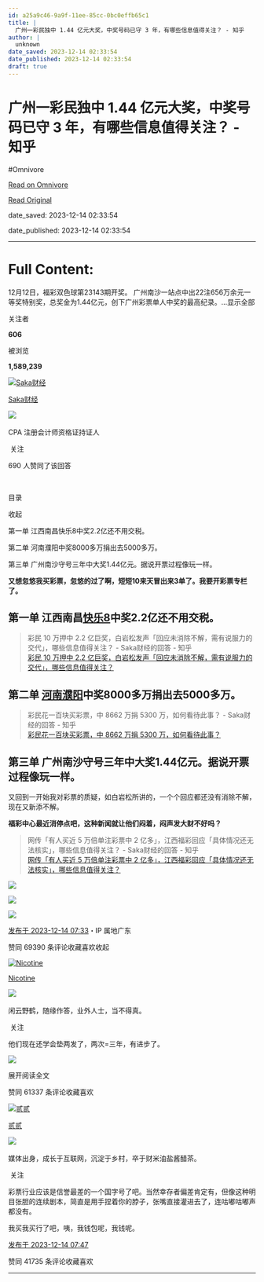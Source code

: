 ```yaml
---
id: a25a9c46-9a9f-11ee-85cc-0bc0effb65c1
title: |
  广州一彩民独中 1.44 亿元大奖，中奖号码已守 3 年，有哪些信息值得关注？ - 知乎
author: |
  unknown
date_saved: 2023-12-14 02:33:54
date_published: 2023-12-14 02:33:54
draft: true
---
```


# 广州一彩民独中 1.44 亿元大奖，中奖号码已守 3 年，有哪些信息值得关注？ - 知乎
#Omnivore

[Read on Omnivore](https://omnivore.app/me/1-44-3-18c693465a9)

[Read Original](https://www.zhihu.com/question/634744234/answer/3325478532)

date_saved: 2023-12-14 02:33:54

date_published: 2023-12-14 02:33:54

--- 

# Full Content: 

12月12日，福彩双色球第23143期开奖。 广州南沙一站点中出22注656万余元一等奖特别奖，总奖金为1.44亿元，创下广州彩票单人中奖的最高纪录。…显示全部 ​

关注者

**606**

被浏览

**1,589,239**

[![Saka财经](https://proxy-prod.omnivore-image-cache.app/0x0,sk8HwGK1MfK51X9pUvkhKgWobRS7e2MV2UTFzOtJ1URY/https://pic1.zhimg.com/v2-70737be03a30546c949e82fd83b1a698_l.jpg?source=2c26e567)](https://www.zhihu.com/people/you-sui)

[Saka财经](https://www.zhihu.com/people/you-sui)

[​](https://www.zhihu.com/question/48510028)​![](https://proxy-prod.omnivore-image-cache.app/0x0,sKBtfFYtK0ROqGdvN0zCp5BhZ6pS4CW6jvNAosyO8byE/https://pica.zhimg.com/v2-4812630bc27d642f7cafcd6cdeca3d7a.jpg?source=88ceefae)

CPA 注册会计师资格证持证人

​ 关注

690 人赞同了该回答

​

目录

收起

第一单 江西南昌快乐8中奖2.2亿还不用交税。

第二单 河南濮阳中奖8000多万捐出去5000多万。

第三单 广州南沙守号三年中大奖1.44亿元。据说开票过程像玩一样。

**又想忽悠我买彩票，忽悠的过了啊，短短10来天冒出来3单了。我要开彩票专栏了。**

## 第一单 江西南昌[快乐8](https://www.zhihu.com/search?q=%E5%BF%AB%E4%B9%908&search%5Fsource=Entity&hybrid%5Fsearch%5Fsource=Entity&hybrid%5Fsearch%5Fextra=%7B%22sourceType%22%3A%22answer%22%2C%22sourceId%22%3A3325478532%7D)中奖2.2亿还不用交税。

> 彩民 10 万押中 2.2 亿巨奖，白岩松发声「回应未消除不解，需有说服力的交代」，哪些信息值得关注？ - Saka财经的回答 - 知乎  
> [彩民 10 万押中 2.2 亿巨奖，白岩松发声「回应未消除不解，需有说服力的交代」，哪些信息值得关注？](https://www.zhihu.com/question/634191208/answer/3320689748)

## 第二单 [河南濮阳](https://www.zhihu.com/search?q=%E6%B2%B3%E5%8D%97%E6%BF%AE%E9%98%B3&search%5Fsource=Entity&hybrid%5Fsearch%5Fsource=Entity&hybrid%5Fsearch%5Fextra=%7B%22sourceType%22%3A%22answer%22%2C%22sourceId%22%3A3325478532%7D)中奖8000多万捐出去5000多万。

> 彩民花一百块买彩票，中 8662 万捐 5300 万，如何看待此事？ - Saka财经的回答 - 知乎  
> [彩民花一百块买彩票，中 8662 万捐 5300 万，如何看待此事？](https://www.zhihu.com/question/634290124/answer/3321585730)

## 第三单 广州南沙守号三年中大奖1.44亿元。据说开票过程像玩一样。

又回到一开始我对彩票的质疑，如白岩松所讲的，一个个回应都还没有消除不解，现在又新添不解。

**福彩中心最近消停点吧，这种新闻就让他们闷着，闷声发大财不好吗？**

> 网传「有人买近 5 万倍单注彩票中 2 亿多」，江西福彩回应「具体情况还无法核实」，哪些信息值得关注？ - Saka财经的回答 - 知乎  
> [网传「有人买近 5 万倍单注彩票中 2 亿多」，江西福彩回应「具体情况还无法核实」，哪些信息值得关注？](https://www.zhihu.com/question/633289378/answer/3313398939)

![](https://proxy-prod.omnivore-image-cache.app/592x443,sx138GlZ6elAlMf0xxPidmwQQf24qvBLG0XBJ7ORSwqA/https://pica.zhimg.com/50/v2-11e050b68c9240fcad75036fd7ab358e_720w.jpg?source=2c26e567)

![](https://proxy-prod.omnivore-image-cache.app/720x1109,srlN5PzzdZu7V0ygjBcTxtDL7iK1F5juxpLV_xQS-M4I/https://picx.zhimg.com/50/v2-935b6d3c6259e8668735b696d254ec2f_720w.jpg?source=2c26e567)

![](https://proxy-prod.omnivore-image-cache.app/720x540,sUM8jy1-V7uEFquxZym3jJiT_tIOB0agIPO_H41QBVA0/https://picx.zhimg.com/50/v2-1aad67a0431dcb5ad9777746fae08574_720w.jpg?source=2c26e567)

[发布于 2023-12-14 07:33](https://www.zhihu.com/question/634744234/answer/3325478532)・IP 属地广东

​赞同 693​​90 条评论​收藏​喜欢收起​

[![Nicotine](https://proxy-prod.omnivore-image-cache.app/0x0,sru1qEQgn8cLypCpAUKFXCtpURUf8ZktHmE26emF7s_U/https://picx.zhimg.com/v2-3a669eba4f73c99878049baf3a3c537b_l.jpg?source=1def8aca)](https://www.zhihu.com/people/jing-yu-xiao-jie-43-1)

[Nicotine](https://www.zhihu.com/people/jing-yu-xiao-jie-43-1)

​![](https://proxy-prod.omnivore-image-cache.app/0x0,sRpP1H2oa_TfsDLpATwsIt6ipVLRN7HlUZGTch2Ee4JQ/https://picx.zhimg.com/v2-4812630bc27d642f7cafcd6cdeca3d7a.jpg?source=88ceefae)

闲云野鹤，随缘作答，业外人士，当不得真。

​ 关注

他们现在还学会垫两发了，两次=三年，有进步了。

![](https://proxy-prod.omnivore-image-cache.app/600x800,szq98zYgRKYbj1aA5k6AEvS1MwQqpq3dTYMnZzG3W2nU/https://picx.zhimg.com/50/v2-6b46d149972fab106e9ba46302048510_720w.jpg?source=1def8aca)

展开阅读全文​

​赞同 613​​37 条评论​收藏​喜欢

[![贰贰](https://proxy-prod.omnivore-image-cache.app/0x0,spb7tqA-0CW_BbkCT5O5s62V7qtisY6B3QUun2ur8Wvg/https://pica.zhimg.com/v2-e6f4605c16e4378572a96dad7eaaf2b0_l.jpg?source=1def8aca)](https://www.zhihu.com/people/er-er-76-43)

[贰贰](https://www.zhihu.com/people/er-er-76-43)

​![](https://proxy-prod.omnivore-image-cache.app/0x0,sKBtfFYtK0ROqGdvN0zCp5BhZ6pS4CW6jvNAosyO8byE/https://pica.zhimg.com/v2-4812630bc27d642f7cafcd6cdeca3d7a.jpg?source=88ceefae)

媒体出身，成长于互联网，沉淀于乡村，卒于财米油盐酱醋茶。

​ 关注

彩票行业应该是信誉最差的一个国字号了吧。当然幸存者偏差肯定有，但像这种明目张胆的连续剧本，简直是用手捏着你的脖子，张嘴直接灌进去了，连咕嘟咕嘟声都没有。

我买我买行了吧，咦，我钱包呢，我钱呢。

[发布于 2023-12-14 07:47](https://www.zhihu.com/question/634744234/answer/3325497323)

​赞同 417​​35 条评论​收藏​喜欢

---

